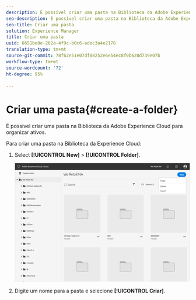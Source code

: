 ```yaml
---
description: É possível criar uma pasta na Biblioteca da Adobe Experience Cloud para organizar ativos.
seo-description: É possível criar uma pasta na Biblioteca da Adobe Experience Cloud para organizar ativos.
seo-title: Criar uma pasta
solution: Experience Manager
title: Criar uma pasta
uuid: 6651be0e-262a-4f9c-b0c6-adec3a4e2178
translation-type: tm+mt
source-git-commit: 78f62e51e07df88252e6e54ec8f0b620d739e07b
workflow-type: tm+mt
source-wordcount: '72'
ht-degree: 95%

---
```



# Criar uma pasta{#create-a-folder}

É possível criar uma pasta na Biblioteca da Adobe Experience Cloud para organizar ativos.

Para criar uma pasta na Biblioteca da Experience Cloud:

1. Select **[!UICONTROL New]** > **[!UICONTROL Folder]**.

   ![](assets/library_new_folder_upload.png)

1. Digite um nome para a pasta e selecione **[!UICONTROL Criar]**.

